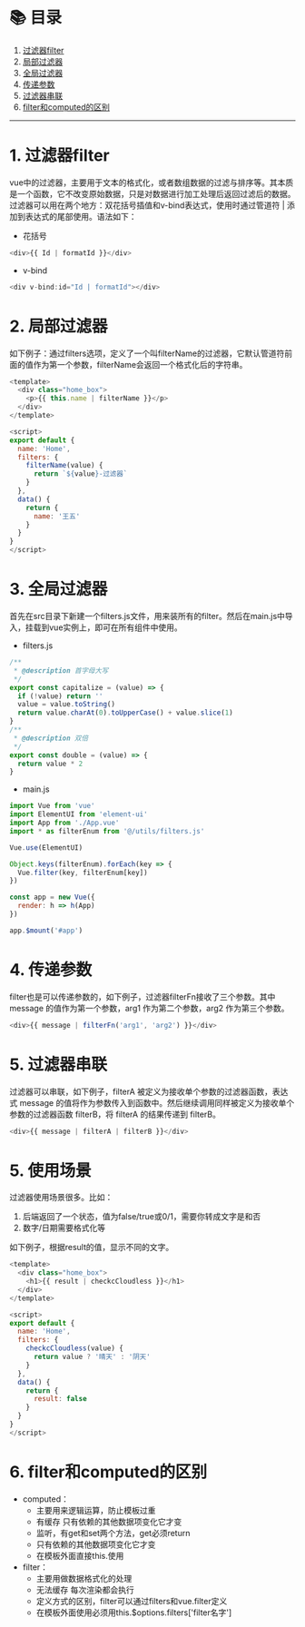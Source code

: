 # 📚 目录

1. [过滤器filter](#1-过滤器filter)
2. [局部过滤器](#2-局部过滤器)
3. [全局过滤器](#3-全局过滤器)
4. [传递参数](#4-传递参数)
5. [过滤器串联](#5-过滤器串联)
6. [filter和computed的区别](#6-filter和computed的区别)
---

# 1. 过滤器filter

vue中的过滤器，主要用于文本的格式化，或者数组数据的过滤与排序等。其本质是一个函数，它不改变原始数据，只是对数据进行加工处理后返回过滤后的数据。过滤器可以用在两个地方：双花括号插值和v-bind表达式，使用时通过管道符 | 添加到表达式的尾部使用。语法如下：

- 花括号
```javascript
<div>{{ Id | formatId }}</div>
```

- v-bind

```javascript
<div v-bind:id="Id | formatId"></div>
```

# 2. 局部过滤器

如下例子：通过filters选项，定义了一个叫filterName的过滤器，它默认管道符前面的值作为第一个参数，filterName会返回一个格式化后的字符串。

```javascript
<template>
  <div class="home_box">
    <p>{{ this.name | filterName }}</p>
  </div>
</template>

<script>
export default {
  name: 'Home',
  filters: {
    filterName(value) {
      return `${value}-过滤器`
    }
  },
  data() {
    return {
      name: '王五'
    }
  }
}
</script>
```

# 3. 全局过滤器

首先在src目录下新建一个filters.js文件，用来装所有的filter。然后在main.js中导入，挂载到vue实例上，即可在所有组件中使用。

- filters.js

```javascript
/**
 * @description 首字母大写
 */
export const capitalize = (value) => {
  if (!value) return ''
  value = value.toString()
  return value.charAt(0).toUpperCase() + value.slice(1)
}
/**
 * @description 双倍
 */
export const double = (value) => {
  return value * 2
}
```

- main.js

```javascript
import Vue from 'vue'
import ElementUI from 'element-ui'
import App from './App.vue'
import * as filterEnum from '@/utils/filters.js'

Vue.use(ElementUI)

Object.keys(filterEnum).forEach(key => {
  Vue.filter(key, filterEnum[key])
})

const app = new Vue({
  render: h => h(App)
})

app.$mount('#app')

```

# 4. 传递参数

filter也是可以传递参数的，如下例子，过滤器filterFn接收了三个参数。其中 message 的值作为第一个参数，arg1 作为第二个参数，arg2 作为第三个参数。

```javascript
<div>{{ message | filterFn('arg1', 'arg2') }}</div>
```

# 5. 过滤器串联

过滤器可以串联，如下例子，filterA 被定义为接收单个参数的过滤器函数，表达式 message 的值将作为参数传入到函数中。然后继续调用同样被定义为接收单个参数的过滤器函数 filterB，将 filterA 的结果传递到 filterB。

```javascript
<div>{{ message | filterA | filterB }}</div>
```

# 5. 使用场景

过滤器使用场景很多。比如：

1. 后端返回了一个状态，值为false/true或0/1，需要你转成文字是和否
2. 数字/日期需要格式化等

如下例子，根据result的值，显示不同的文字。

```javascript
<template>
  <div class="home_box">
    <h1>{{ result | checkcCloudless }}</h1>
  </div>
</template>

<script>
export default {
  name: 'Home',
  filters: {
    checkcCloudless(value) {
      return value ? '晴天' : '阴天'
    }
  },
  data() {
    return {
      result: false
    }
  }
}
</script>
```

# 6. filter和computed的区别

- computed：
    - 主要用来逻辑运算，防止模板过重
    - 有缓存 只有依赖的其他数据项变化它才变
    - 监听，有get和set两个方法，get必须return
    - 只有依赖的其他数据项变化它才变
    - 在模板外面直接this.使用
- filter：
    - 主要用做数据格式化的处理
    - 无法缓存 每次渲染都会执行
    - 定义方式的区别，filter可以通过filters和vue.filter定义
    - 在模板外面使用必须用this.$options.filters['filter名字']
